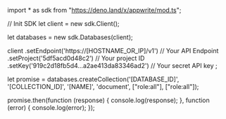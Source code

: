 import * as sdk from "https://deno.land/x/appwrite/mod.ts";

// Init SDK
let client = new sdk.Client();

let databases = new sdk.Databases(client);

client
    .setEndpoint('https://[HOSTNAME_OR_IP]/v1') // Your API Endpoint
    .setProject('5df5acd0d48c2') // Your project ID
    .setKey('919c2d18fb5d4...a2ae413da83346ad2') // Your secret API key
;


let promise = databases.createCollection('[DATABASE_ID]', '[COLLECTION_ID]', '[NAME]', 'document', ["role:all"], ["role:all"]);

promise.then(function (response) {
    console.log(response);
}, function (error) {
    console.log(error);
});
